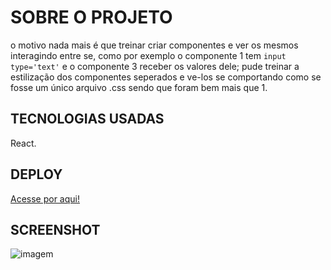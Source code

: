 # SOBRE O PROJETO
o motivo nada mais é que treinar criar componentes e ver os mesmos interagindo entre se, como por exemplo o componente 1 tem `input type='text'` e o componente 3 receber os valores dele; pude treinar a estilização dos componentes seperados e ve-los se comportando como se fosse um único arquivo .css sendo que foram bem mais que 1.

## TECNOLOGIAS USADAS
React.

## DEPLOY
[Acesse por aqui!](https://componentflex.netlify.app)

## SCREENSHOT
![imagem](https://user-images.githubusercontent.com/78094903/146624052-3668e594-8a1f-4dd4-92ca-2ab20c7d0a15.png)
